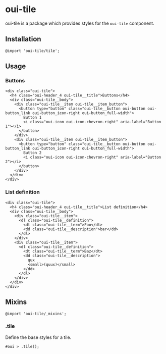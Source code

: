 # oui-tile

<component-status cx-design="partial" ux="prototype"></component-status>

oui-tile is a package which provides styles for the `oui-tile` component.

## Installation

```less
@import 'oui-tile/tile';
```

## Usage

### Buttons

```html:preview
<div class="oui-tile">
  <h4 class="oui-header_4 oui-tile__title">Buttons</h4>
  <div class="oui-tile__body">
    <div class="oui-tile__item oui-tile__item_button">
      <button type="button" class="oui-tile__button oui-button oui-button_link oui-button_icon-right oui-button_full-width">
        Button 1
        <i class="oui-icon oui-icon-chevron-right" aria-label="Button 1"></i>
      </button>
    </div>
    <div class="oui-tile__item oui-tile__item_button">
      <button type="button" class="oui-tile__button oui-button oui-button_link oui-button_icon-right oui-button_full-width">
        Button 2
        <i class="oui-icon oui-icon-chevron-right" aria-label="Button 2"></i>
      </button>
    </div>
  </div>
</div>
```

### List definition

```html:preview
<div class="oui-tile">
  <h4 class="oui-header_4 oui-tile__title">List definition</h4>
  <div class="oui-tile__body">
    <div class="oui-tile__item">
      <dl class="oui-tile__definition">
        <dt class="oui-tile__term">Foo</dt>
        <dd class="oui-tile__description">bar</dd>
      </dl>
    </div>
    <div class="oui-tile__item">
      <dl class="oui-tile__definition">
        <dt class="oui-tile__term">Baz</dt>
        <dd class="oui-tile__description">
          qux
          <small>(quux)</small>
        </dd>
      </dl>
    </div>
  </div>
</div>
```

## Mixins

```less
@import 'oui-tile/_mixins';
```

### .tile

Define the base styles for a tile.

```less
#oui > .tile();
```
